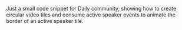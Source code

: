 Just a small code snippet for Daily community, showing how to create circular video tiles and consume active speaker events to animate the border of an active speaker tile.
